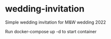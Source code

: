 # wedding-invitation
Simple wedding invitation for M&amp;W wedding 2022

Run docker-compose up -d to start container 
